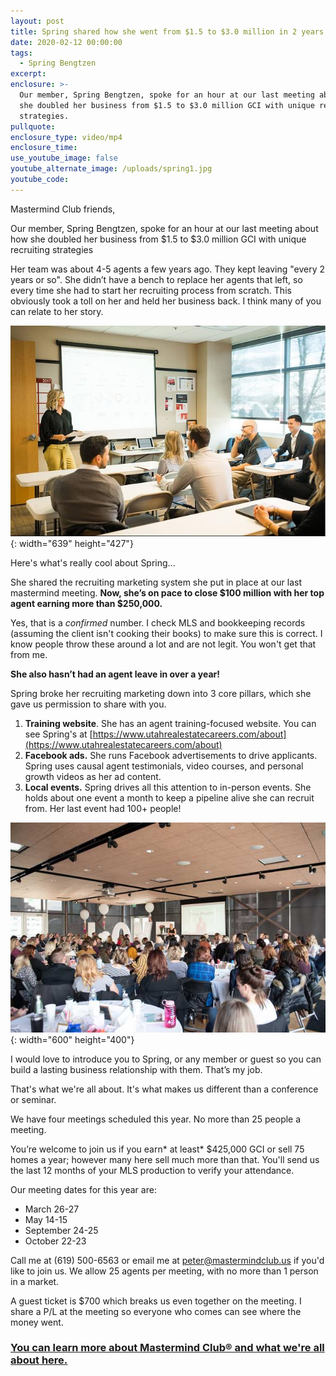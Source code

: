 ```yaml
---
layout: post
title: Spring shared how she went from $1.5 to $3.0 million in 2 years
date: 2020-02-12 00:00:00
tags:
  - Spring Bengtzen
excerpt:
enclosure: >-
  Our member, Spring Bengtzen, spoke for an hour at our last meeting about how
  she doubled her business from $1.5 to $3.0 million GCI with unique recruiting
  strategies.
pullquote:
enclosure_type: video/mp4
enclosure_time:
use_youtube_image: false
youtube_alternate_image: /uploads/spring1.jpg
youtube_code:
---
```


Mastermind Club friends,

Our member, Spring Bengtzen, spoke for an hour at our last meeting about how she doubled her business from $1.5 to $3.0 million GCI with unique recruiting strategies&nbsp;

Her team was about 4-5 agents a few years ago. They kept leaving "every 2 years or so". She didn’t have a bench to replace her agents that left, so every time she had to start her recruiting process from scratch. This obviously took a toll on her and held her business back. I think many of you can relate to her story.

![](/uploads/spring1.jpg){: width="639" height="427"}

Here's what's really cool about Spring...

She shared the recruiting marketing system she put in place at our last mastermind meeting.&nbsp;**Now, she’s on pace to close $100 million with her top agent earning more than $250,000.**

Yes, that is a&nbsp;*confirmed*&nbsp;number. I check MLS and bookkeeping records (assuming the client isn't cooking their books) to make sure this is correct. I know people throw these around a lot and are not legit. You won't get that from me.

**She also hasn’t had an agent leave in over a year\!**

Spring broke her recruiting marketing down into 3 core pillars, which she gave us permission to share with you.

1. **Training website**. She has an agent training-focused website. You can see Spring's at&nbsp;[https://www.utahrealestatecareers.com/about](https://www.utahrealestatecareers.com/about)
2. **Facebook ads.**&nbsp;She runs Facebook advertisements to drive applicants. Spring uses causal agent testimonials, video courses, and personal growth videos as her ad content.&nbsp;
3. **Local events.**&nbsp;Spring drives all this attention to in-person events. She holds about one event a month to keep a pipeline alive she can recruit from. Her last event had 100+ people\!

![](/uploads/spring2.jpg){: width="600" height="400"}

I would love to introduce you to Spring, or any member or guest so you can build a lasting business relationship with them. That’s my job.

That's what we're all about. It's what makes us different than a conference or seminar.&nbsp;

We have four meetings scheduled this year. No more than 25 people a meeting.

You’re welcome to join us if you earn*&nbsp;at least*&nbsp;$425,000 GCI or sell 75 homes a year; however many here sell much more than that. You'll send us the last 12 months of your MLS production to verify your attendance.

Our meeting dates for this year are:

* March 26-27
* May 14-15
* September 24-25
* October 22-23

Call me at (619) 500-6563 or email me at&nbsp;[peter@mastermindclub.us](mailto:peter@mastermindclub.us)&nbsp;if you'd like to join us. We allow 25 agents per meeting, with no more than 1 person in a market.

A guest ticket is $700 which breaks us even together on the meeting. I share a P/L at the meeting so everyone who comes can see where the money went.

### [You can learn more about Mastermind Club&reg; and what we're all about here.](http://www.mastermindclub.us/)
